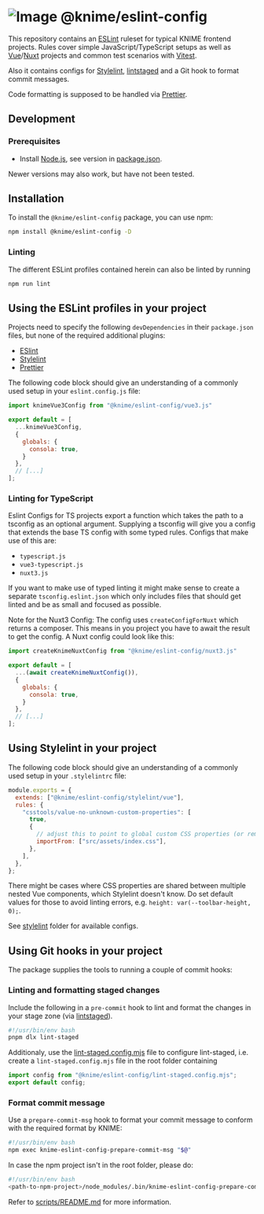 # ![Image](https://www.knime.com/sites/default/files/knime_logo_github_40x40_4layers.png) @knime/eslint-config

This repository contains an [ESLint] ruleset for typical KNIME frontend projects. Rules cover simple
JavaScript/TypeScript setups as well as [Vue]/[Nuxt] projects and common test scenarios with [Vitest].

Also it contains configs for [Stylelint], [lintstaged] and a Git hook to format commit messages.

Code formatting is supposed to be handled via [Prettier].

## Development

### Prerequisites

- Install [Node.js][node], see version in [package.json](package.json).

Newer versions may also work, but have not been tested.

## Installation

To install the `@knime/eslint-config` package, you can use npm:

```sh
npm install @knime/eslint-config -D
```

### Linting

The different ESLint profiles contained herein can also be linted by running

```sh
npm run lint
```

## Using the ESLint profiles in your project

Projects need to specify the following `devDependencies` in their `package.json` files, but none of the required additional plugins:

- [ESlint]
- [Stylelint]
- [Prettier]

The following code block should give an understanding of a commonly used setup
in your `eslint.config.js` file:

```js
import knimeVue3Config from "@knime/eslint-config/vue3.js"

export default = [
  ...knimeVue3Config,
  {
    globals: {
      consola: true,
    }
  },
  // [...]
];
```

### Linting for TypeScript

Eslint Configs for TS projects export a function which takes the path to a tsconfig as an optional argument. Supplying a tsconfig will give you a config that extends the base TS config with some typed rules. Configs that make use of this are:

- `typescript.js`
- `vue3-typescript.js`
- `nuxt3.js`

If you want to make use of typed linting it might make sense to create a separate `tsconfig.eslint.json` which only includes files that should get linted and be as small and focused as possible.

Note for the Nuxt3 Config: The config uses `createConfigForNuxt` which returns a composer. This means in you project you have to await the result to get the config. A Nuxt config could look like this:

```js
import createKnimeNuxtConfig from "@knime/eslint-config/nuxt3.js"

export default = [
  ...(await createKnimeNuxtConfig()),
  {
    globals: {
      consola: true,
    }
  },
  // [...]
];
```

## Using Stylelint in your project

The following code block should give an understanding of a commonly used setup in your `.stylelintrc` file:

```js
module.exports = {
  extends: ["@knime/eslint-config/stylelint/vue"],
  rules: {
    "csstools/value-no-unknown-custom-properties": [
      true,
      {
        // adjust this to point to global custom CSS properties (or remove if the project doesn't have any)
        importFrom: ["src/assets/index.css"],
      },
    ],
  },
};
```

There might be cases where CSS properties are shared between multiple nested Vue components, which Stylelint doesn't know. Do set default values for those to avoid linting errors, e.g. `height: var(--toolbar-height, 0);`.

See [stylelint](stylelint) folder for available configs.

## Using Git hooks in your project

The package supplies the tools to running a couple of commit hooks:

### Linting and formatting staged changes

Include the following in a `pre-commit` hook to lint and format the changes in your stage zone (via [lintstaged]).

```bash
#!/usr/bin/env bash
pnpm dlx lint-staged
```

Additionaly, use the [lint-staged.config.mjs](lint-staged.config.mjs) file to configure lint-staged, i.e. create a `lint-staged.config.mjs` file in the root folder containing

```js
import config from "@knime/eslint-config/lint-staged.config.mjs";
export default config;
```

### Format commit message

Use a `prepare-commit-msg` hook to format your commit message to conform with the required format by KNIME:

```bash
#!/usr/bin/env bash
npm exec knime-eslint-config-prepare-commit-msg "$@"
```

In case the npm project isn't in the root folder, please do:

```bash
#!/usr/bin/env bash
<path-to-npm-project>/node_modules/.bin/knime-eslint-config-prepare-commit-msg "$@"
```

Refer to [scripts/README.md](scripts/README.md) for more information.

[node]: https://knime-com.atlassian.net/wiki/spaces/SPECS/pages/905281540/Node.js+Installation
[ESLint]: https://eslint.org/
[Stylelint]: https://stylelint.io/
[Prettier]: https://prettier.io/
[Vue]: https://vuejs.org/
[Nuxt]: https://nuxtjs.org/
[Vitest]: https://vitest.dev/
[lintstaged]: https://github.com/okonet/lint-staged
